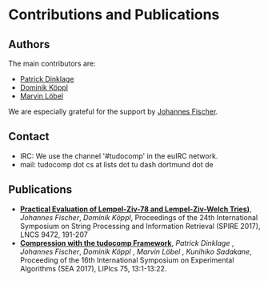 # Contributions and Publications


## Authors

The main contributors are:

 * [Patrick Dinklage](http://ls11-www.cs.tu-dortmund.de/staff/dinklage)
 * [Dominik Köppl](http://ls11-www.cs.tu-dortmund.de/staff/koeppl)
 * [Marvin Löbel](http://ls11-www.cs.tu-dortmund.de/staff/loebel)

We are especially grateful for the support by [Johannes Fischer](http://ls11-www.cs.tu-dortmund.de/staff/fischer).


## Contact

 * IRC: We use the channel '#tudocomp' in the euIRC network.
 * mail: tudocomp dot cs at lists dot tu dash dortmund dot de

## Publications

* **[Practical Evaluation of Lempel-Ziv-78 and Lempel-Ziv-Welch Tries](https://doi.org/10.1007/978-3-319-67428-5_16))**,
_Johannes Fischer_, _Dominik Köppl_, Proceedings of the 24th International Symposium on String Processing and Information Retrieval (SPIRE 2017), LNCS 9472, 191-207
* **[Compression with the tudocomp Framework](http://dx.doi.org/10.4230/LIPIcs.SEA.2017.13)**,
 _Patrick Dinklage_ , _Johannes Fischer_, _Dominik Köppl_ , _Marvin Löbel_ , _Kunihiko Sadakane_, Proceeding of the 16th International Symposium on Experimental Algorithms (SEA 2017), LIPIcs 75, 13:1-13:22. 

